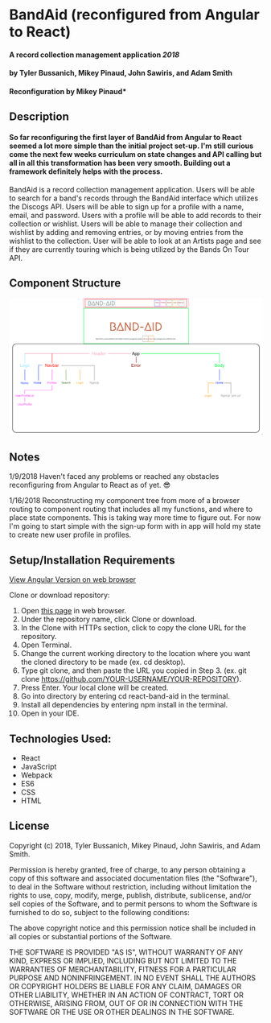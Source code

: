 # BandAid (reconfigured from Angular to React)

#### A record collection management application _2018_

#### by **Tyler Bussanich**, **Mikey Pinaud**, **John Sawiris**, and **Adam Smith**

#### Reconfiguration by **Mikey Pinaud***

## Description

#### So far reconfiguring the first layer of BandAid from Angular to React seemed a lot more simple than the initial project set-up. I'm still curious come the next few weeks curriculum on state changes and API calling but all in all this transformation has been very smooth. Building out a framework definitely helps with the process.

BandAid is a record collection management application. Users will be able to search for a band's records through the BandAid interface which utilizes the Discogs API. Users will be able to sign up for a profile with a name, email, and password. Users with a profile will be able to add records to their collection or wishlist. Users will be able to manage their collection and wishlist by adding and removing entries, or by moving entries from the wishlist to the collection. User will be able to look at an Artists page and see if they are currently touring which is being utilized by the Bands On Tour API.

## Component Structure
![Screen Shot](src/assets/img/screen-shot.png "Component Structure")

## Notes

1/9/2018
  Haven't faced any problems or reached any obstacles reconfiguring from Angular to React as of yet. 😎

1/16/2018
  Reconstructing my component tree from more of a browser routing to component routing that includes all my functions, and where to place state components. This is taking way more time to figure out. For now I'm going to start simple with the sign-up form with in app will hold my state to create new user profile in profiles.

## Setup/Installation Requirements

[View Angular Version on web browser](https://iband-aid.firebaseapp.com/)

Clone or download repository:
  1. Open [this page](https://github.com/mpinaud/react-band-aid) in web browser.
  2. Under the repository name, click Clone or download.
  3. In the Clone with HTTPs section, click to copy the clone URL for the repository.
  4. Open Terminal.
  5. Change the current working directory to the location where you want the cloned directory to be made (ex. cd desktop).
  6. Type git clone, and then paste the URL you copied in Step 3. (ex. git clone https://github.com/YOUR-USERNAME/YOUR-REPOSITORY).
  7. Press Enter. Your local clone will be created.
  8. Go into directory by entering cd react-band-aid in the terminal.
  9. Install all dependencies by entering npm install in the terminal.
  10. Open in your IDE.


## Technologies Used:
* React
* JavaScript
* Webpack
* ES6
* CSS
* HTML


## License

Copyright (c) 2018, Tyler Bussanich, Mikey Pinaud, John Sawiris, and Adam Smith.

Permission is hereby granted, free of charge, to any person obtaining a copy of this software and associated documentation files (the "Software"), to deal in the Software without restriction, including without limitation the rights to use, copy, modify, merge, publish, distribute, sublicense, and/or sell copies of the Software, and to permit persons to whom the Software is furnished to do so, subject to the following conditions:

The above copyright notice and this permission notice shall be included in all copies or substantial portions of the Software.

THE SOFTWARE IS PROVIDED "AS IS", WITHOUT WARRANTY OF ANY KIND, EXPRESS OR IMPLIED, INCLUDING BUT NOT LIMITED TO THE WARRANTIES OF MERCHANTABILITY, FITNESS FOR A PARTICULAR PURPOSE AND NONINFRINGEMENT. IN NO EVENT SHALL THE AUTHORS OR COPYRIGHT HOLDERS BE LIABLE FOR ANY CLAIM, DAMAGES OR OTHER LIABILITY, WHETHER IN AN ACTION OF CONTRACT, TORT OR OTHERWISE, ARISING FROM, OUT OF OR IN CONNECTION WITH THE SOFTWARE OR THE USE OR OTHER DEALINGS IN THE SOFTWARE.
